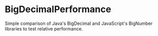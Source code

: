 # BigDecimalPerformance

Simple comparison of Java's BigDecimal and JavaScript's BigNumber libraries to test relative performance.
